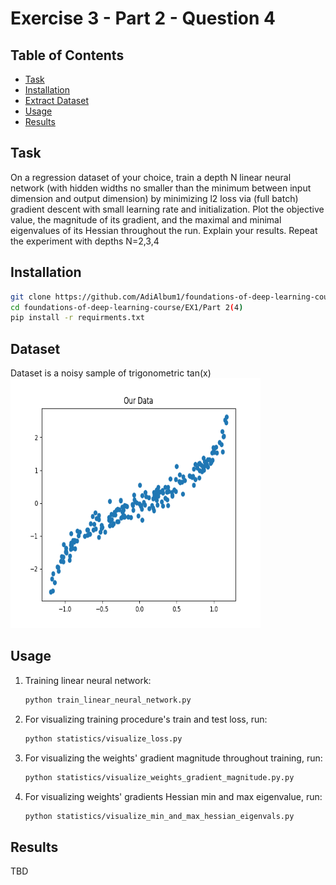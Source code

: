 # Exercise 3 - Part 2 - Question 4

## Table of Contents

- [Task](#task)
- [Installation](#installation)
- [Extract Dataset](#extract_dataset)
- [Usage](#usage)
- [Results](#results)

## Task

On a regression dataset of your choice, train a depth N linear
neural network (with hidden widths no smaller than the minimum between input dimension
and output dimension) by minimizing l2 loss via (full batch) gradient descent with small
learning rate and initialization. Plot the objective value, the magnitude of its gradient, and
the maximal and minimal eigenvalues of its Hessian throughout the run. Explain your results.
Repeat the experiment with depths N=2,3,4


## Installation
```sh
git clone https://github.com/AdiAlbum1/foundations-of-deep-learning-course/
cd foundations-of-deep-learning-course/EX1/Part 2(4)
pip install -r requirments.txt
```

## Dataset

Dataset is a noisy sample of trigonometric tan(x)
<br/>
<img src="dataset/dataset.png" width="400" height="400">
<br/>

## Usage
1. Training linear neural network:
    ```sh
    python train_linear_neural_network.py
    ```
2. For visualizing training procedure's train and test loss, run:
    ```sh
    python statistics/visualize_loss.py
    ```
3. For visualizing the weights' gradient magnitude throughout training, run:
    ```sh
    python statistics/visualize_weights_gradient_magnitude.py.py
    ```
4. For visualizing weights' gradients Hessian min and max eigenvalue, run:
    ```sh
    python statistics/visualize_min_and_max_hessian_eigenvals.py
    ```

## Results
TBD